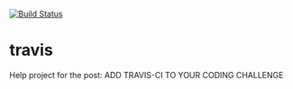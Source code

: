 [![Build Status](https://img.shields.io/travis/GabrielMassana/travis/master.svg)](https://travis-ci.org/GabrielMassana/travis)

# travis

Help project for the post: ADD TRAVIS-CI TO YOUR CODING CHALLENGE
